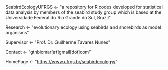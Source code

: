 SeabirdEcologyUFRGS <- "a repository for R codes developed for statistical data analysis by members of the seabird study group 
                       which is based at the Universidade Federal do Rio Grande do Sul, Brazil"

Research <- "evolutionary ecology using seabirds and shorebirds as model organisms"

Supervisor <- "Prof. Dr. Guilherme Tavares Nunes"

Contact <- "gtnbiomar[at]gmail[dot]com"

HomePage <- "https://www.ufrgs.br/seabirdecology/"
